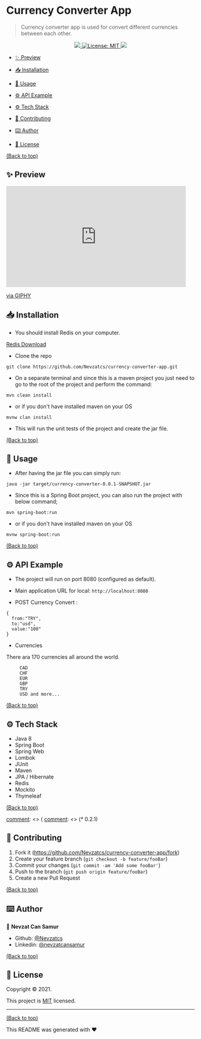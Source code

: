 # Currency Converter App

> Currency converter app is used for convert different currencies between each other. 
<p align="center">
  <a href="">
    <img src="https://img.shields.io/travis/dbader/node-datadog-metrics/master.svg?style=flat-square" />
  </a>
  <a href="https://github.com/113-GittiGidiyor-Java-Spring-Bootcamp/gittigidiyor-graduation-project-mGungorr/blob/main/LICENSE">
    <img alt="License: MIT" src="https://img.shields.io/badge/license-MIT-yellow.svg" target="_blank" />
  </a>
  <a href="">
    <img src="https://codecov.io/gh/kefranabg/readme-md-generator/branch/master/graph/badge.svg" />
  </a>
</p>

- [✨ Preview](#demo-preview)
- [📥 Installation](#installation)
- [🚀 Usage](#usage)
- [⚙️ API Example](#contribute)
- [⚙️ Tech Stack](#contribute)

- [🤝 Contributing](#license)
- [⌨️ Author](#footer)
- [📝 License](#license)

[(Back to top)](#table-of-contents)
## ✨ Preview
<iframe src="https://giphy.com/embed/283xLxpZmA9WaWgpaA" width="480" height="270" frameBorder="0" class="giphy-embed" allowFullScreen></iframe><p><a href="https://giphy.com/gifs/283xLxpZmA9WaWgpaA">via GIPHY</a></p>


## 📥 Installation
- You should install Redis on your computer.

[Redis Download](https://redis.io/download)

- Clone the repo

```
git clone https://github.com/Nevzatcs/currency-converter-app.git
```

- On a separate terminal and since this is a maven project you just need to go to the root of the project and perform the
command:

```
mvn clean install
```

- or if you don't have installed maven on your OS

```
mvnw clan install
```

- This will run the unit tests of the project and create the jar file.

[(Back to top)](#table-of-contents)
## 🚀 Usage
- After having the jar file you can simply run:

```
java -jar target/currency-converter-0.0.1-SNAPSHOT.jar
```

- Since this is a Spring Boot project, you can also run the project with below command;

```
mvn spring-boot:run
```

- or if you don't have installed maven on your OS

```
mvnw spring-boot:run
```
[(Back to top)](#table-of-contents)
## ⚙️ API Example
- The project will run on port 8080 (configured as default).



- Main application URL for local: `http://localhost:8080`



* POST Currency Convert :

```  
{
  from:"TRY",
  to:"usd",
  value:"100"
} 
  ```

* Currencies

 There ara 170 currencies all around the world.
```
     CAD
     CHF
     EUR
     GBP
     TRY
     USD and more...
```
[(Back to top)](#table-of-contents)
## ⚙️ Tech Stack
- Java 8
- Spring Boot
- Spring Web
- Lombok
- JUnit
- Maven
- JPA / Hibernate
- Redis
- Mockito
- Thymeleaf

[(Back to top)](#table-of-contents)

[comment]: <> (
[comment]: <> (* 0.2.1)

[comment]: <> (    * CHANGE: Update docs &#40;module code remains unchanged&#41;)

[comment]: <> (* 0.2.0)

[comment]: <> (    * CHANGE: Remove `setDefaultXYZ&#40;&#41;`)

[comment]: <> (    * ADD: Add `init&#40;&#41;`)

[comment]: <> (* 0.1.1)

[comment]: <> (    * FIX: Crash when calling `baz&#40;&#41;` &#40;Thanks @GenerousContributorName!&#41;)

[comment]: <> (* 0.1.0)

[comment]: <> (    * The first proper release)

[comment]: <> (    * CHANGE: Rename `foo&#40;&#41;` to `bar&#40;&#41;`)

[comment]: <> (* 0.0.1)

[comment]: <> (    * Work in progress)


## 🤝 Contributing
1. Fork it (<https://github.com/Nevzatcs/currency-converter-app/fork>)
2. Create your feature branch (`git checkout -b feature/fooBar`)
3. Commit your changes (`git commit -am 'Add some fooBar'`)
4. Push to the branch (`git push origin feature/fooBar`)
5. Create a new Pull Request

[(Back to top)](#table-of-contents)
## ⌨️ Author


👤 **Nevzat Can Samur**

- Github: [@Nevzatcs](https://github.com/Nevzatcs)
- Linkedin: [@nevzatcansamur](https://www.linkedin.com/in/nevzatcansamur/)
  
[(Back to top)](#table-of-contents)
## 📝 License


Copyright © 2021.

This project is [MIT](https://github.com/Nevzatcs/player-app/blob/main/LICENSE) licensed.


---
[(Back to top)](#table-of-contents)

This README was generated with ❤️ 